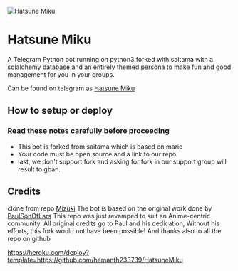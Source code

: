 ![Hatsune Miku](https://telegra.ph/file/08ca1aa2e841bf438b339.jpg)
# Hatsune Miku

A Telegram Python bot running on python3 forked with saitama with a sqlalchemy database and an entirely themed persona to make fun and good management for you in your groups.

Can be found on telegram as [Hatsune Miku](https://t.me/HatsuneMikuRobot)


## How to setup or deploy

### Read these notes carefully before proceeding 
 - This bot is forked from saitama which is based on marie
 - Your code must be open source and a link to our repo
 - last, we don't support fork and asking for fork in our support group will result to gban.


## Credits
clone from repo [Mizuki](https://github.com/InukaAsith/Mizuki)
The bot is based on the original work done by [PaulSonOfLars](https://github.com/PaulSonOfLars)
This repo was just revamped to suit an Anime-centric community. All original credits go to Paul and his dedication, Without his efforts, this fork would not have been possible!
And thanks also to all the repo on github

https://heroku.com/deploy?template=https://github.com/hemanth233739/HatsuneMiku
